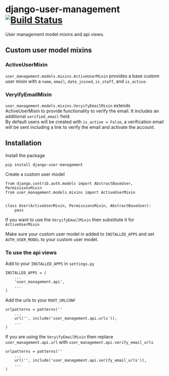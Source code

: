 # django-user-management [![Build Status](https://travis-ci.org/incuna/django-user-management.png?branch=merge-version)](https://travis-ci.org/incuna/django-user-management)

User management model mixins and api views.

## Custom user model mixins

###  ActiveUserMixin
`user_management.models.mixins.ActiveUserMixin` provides a base custom user
mixin with a `name`, `email`, `date_joined`, `is_staff`, and `is_active`.

###  VeryifyEmailMixin
`user_management.models.mixins.VeryifyEmailMixin` extends ActiveUserMixin to
provide functionality to verify the email. It includes an additional
`verified_email` field.  
By default users will be created with `is_active = False`, a verification email
will be sent including a link to verify the email and activate the account. 


## Installation
Install the package

    pip install django-user-management


Create a custom user model

    from django.contrib.auth.models import AbstractBaseUser, PermissionsMixin
    from user_management.models.mixins import ActiveUserMixin


    class User(ActiveUserMixin, PermissionsMixin, AbstractBaseUser):
        pass

If you want to use the `VeryifyEmailMixin` then substitute it for `ActiveUserMixin`


Make sure your custom user model in added to `INSTALLED_APPS` and set 
`AUTH_USER_MODEL` to your custom user model.


### To use the api views
Add to your `INSTALLED_APPS` in `settings.py`

    INSTALLED_APPS = (
        ...
        'user_management.api',
        ...
    )

Add the urls to your `ROOT_URLCONF`

    urlpatterns = patterns(''
        ...
        url('', include('user_management.api.urls')),
        ...
    )

If you are using the `VeryifyEmailMixin` then replace `user_management.api.url`
with `user_management.api.verify_email_urls`

    urlpatterns = patterns(''
        ...
        url('', include('user_management.api.verify_email_urls')),
        ...
    )
